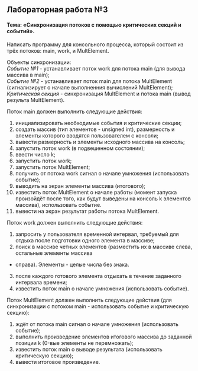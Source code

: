## Лабораторная работа №3 ##
#### Тема: «Синхронизация потоков с помощью критических секций и событий». ####
Написать программу для консольного процесса, который состоит из трёх потоков: main, work, и MultElement.

Объекты синхронизации:  
_Событие №1_ - устанавливает поток work для потока main (для вывода массива в main);  
_Событие №2_ - устанавливает поток main для потока MultElement (сигнализирует о начале выполненния
вычислений MultElement);  
_Критическая секция_ - синхронизация MultElement и потока main (вывод результа MultElement).

Поток main должен выполнить следующие действия:
1. инициализировать необходимые события и критические секции;
2. создать массив (тип элементов - unsigned int), размерность и элементы которого вводятся пользователем с консоли;
3. вывести размерность и элементы исходного массива на консоль;
4. запустить поток work (в подвешенном состоянии);
5. ввести число k;
6. запустить поток work;
7. запустить поток MultElement;
8. получить от потока work сигнал о начале умножения (использовать событие);
9. выводить на экран элементы массива (итогового);
10. известить поток MultElement о начале работы (момент запуска произойдёт после того, как будут выведены на
консоль k элементов массива), использовать событие.
11. вывести на экран результат работы потока MultElement.

Поток work должен выполнить следующие действия:
1. запросить у пользователя временной интервал, требуемый для отдыха после подготовки одного элемента в
массиве;
2. поиск в массиве четных элементов (разместить их в массиве слева, остальные элементы массива
- справа). Элементы - целые числа без знака.
3. после каждого готового элемента отдыхать в течение заданного интервала времени;
4. известить поток main о начале умножения (использовать событие).

Поток MultElement должен выполнить следующие действия (для синхронизации с потоком main - использовать
событие и критическую секцию):
1. ждёт от потока main сигнал о начале умножения (использовать событие);
2. выполнить произведение элементов итогового массива до заданной позиции k (0-вые элементы не
перемножать);
3. известить поток main о выводе результата (использовать критическую секцию);
4. вывести итоговое произведение.
